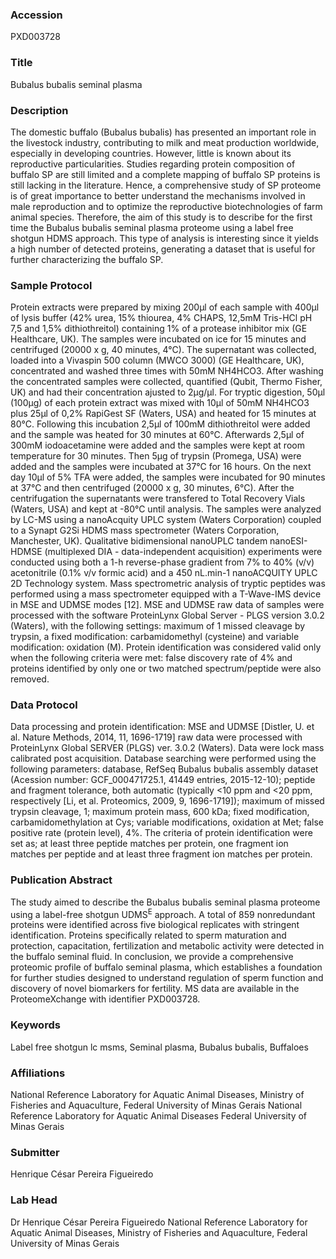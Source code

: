 ### Accession
PXD003728

### Title
Bubalus bubalis seminal plasma

### Description
The domestic buffalo (Bubalus bubalis) has presented an important role in the livestock industry, contributing to milk and meat production worldwide, especially in developing countries. However, little is known about its reproductive particularities. Studies regarding protein composition of buffalo SP are still limited and a complete mapping of buffalo SP proteins is still lacking in the literature. Hence, a comprehensive study of SP proteome is of great importance to better understand the mechanisms involved in male reproduction and to optimize the reproductive biotechnologies of farm animal species. Therefore, the aim of this study is to describe for the first time the Bubalus bubalis seminal plasma proteome using a label free shotgun HDMS approach. This type of analysis is interesting since it yields a high number of detected proteins, generating a dataset that is useful for further characterizing the buffalo SP.

### Sample Protocol
Protein extracts were prepared by mixing 200µl of each sample with 400µl of lysis buffer (42% urea, 15% thiourea, 4% CHAPS, 12,5mM Tris-HCl pH 7,5 and 1,5% dithiothreitol) containing 1% of a protease inhibitor mix (GE Healthcare, UK). The samples were incubated on ice for 15 minutes and centrifuged (20000 x g, 40 minutes, 4°C). The supernatant was collected, loaded into a Vivaspin 500 column (MWCO 3000) (GE Healthcare, UK), concentrated and washed three times with 50mM NH4HCO3. After washing the concentrated samples were collected, quantified (Qubit, Thermo Fisher, UK) and had their concentration ajusted to 2µg/µl. For tryptic digestion, 50µl (100µg) of each protein extract was mixed with 10µl of 50mM NH4HCO3 plus 25µl of 0,2% RapiGest SF (Waters, USA) and heated for 15 minutes at 80°C. Following this incubation 2,5µl of 100mM dithiothreitol were added and the sample was heated for 30 minutes at 60°C. Afterwards 2,5µl of 300mM iodoacetamine were added and the samples were kept at room temperature for 30 minutes. Then 5µg of trypsin (Promega, USA) were added and the samples were incubated at 37°C for 16 hours. On the next day 10µl of 5% TFA were added, the samples were incubated for 90 minutes at 37°C and then centrifuged (20000 x g, 30 minutes, 6°C). After the centrifugation the supernatants were transfered to Total Recovery Vials (Waters, USA) and kept at -80°C until analysis. The samples were analyzed by LC-MS using a nanoAcquity UPLC system (Waters Corporation) coupled to a Synapt G2Si HDMS mass spectrometer (Waters Corporation, Manchester, UK). Qualitative bidimensional nanoUPLC tandem nanoESI-HDMSE (multiplexed DIA - data-independent acquisition) experiments were conducted using both a 1-h reverse-phase gradient from 7% to 40% (v/v) acetonitrile (0.1% v/v formic acid) and a 450 nL.min-1 nanoACQUITY UPLC 2D Technology system. Mass spectrometric analysis of tryptic peptides was performed using a mass spectrometer equipped with a T-Wave-IMS device in MSE and UDMSE modes [12]. MSE and UDMSE raw data of samples were processed with the software ProteinLynx Global Server - PLGS version 3.0.2 (Waters), with the following settings: maximum of 1 missed cleavage by trypsin, a fixed modification: carbamidomethyl (cysteine) and variable modification: oxidation (M). Protein identification was considered valid only when the following criteria were met: false discovery rate of 4% and proteins identified by only one or two matched spectrum/peptide were also removed.

### Data Protocol
Data processing and protein identification: MSE and UDMSE [Distler, U. et al. Nature Methods, 2014, 11, 1696-1719] raw data were processed with ProteinLynx Global SERVER (PLGS) ver. 3.0.2 (Waters). Data were lock mass calibrated post acquisition. Database searching were performed using the following parameters: database, RefSeq Bubalus bubalis assembly dataset (Acession number: GCF_000471725.1, 41449 entries, 2015-12-10); peptide and fragment tolerance, both automatic (typically <10 ppm and <20 ppm, respectively [Li, et al. Proteomics, 2009, 9, 1696-1719]); maximum of missed trypsin cleavage, 1; maximum protein mass, 600 kDa; fixed modification, carbamidomethylation at Cys; variable modifications, oxidation at Met; false positive rate (protein level), 4%. The criteria of protein identification were set as; at least three peptide matches per protein, one fragment ion matches per peptide and at least three fragment ion matches per protein.

### Publication Abstract
The study aimed to describe the Bubalus bubalis seminal plasma proteome using a label-free shotgun UDMS<sup>E</sup> approach. A total of 859 nonredundant proteins were identified across five biological replicates with stringent identification. Proteins specifically related to sperm maturation and protection, capacitation, fertilization and metabolic activity were detected in the buffalo seminal fluid. In conclusion, we provide a comprehensive proteomic profile of buffalo seminal plasma, which establishes a foundation for further studies designed to understand regulation of sperm function and discovery of novel biomarkers for fertility. MS data are available in the ProteomeXchange with identifier PXD003728.

### Keywords
Label free shotgun lc msms, Seminal plasma, Bubalus bubalis, Buffaloes

### Affiliations
National Reference Laboratory for Aquatic Animal Diseases, Ministry of Fisheries and Aquaculture, Federal University of Minas Gerais
National Reference Laboratory for Aquatic Animal Diseases
Federal University of Minas Gerais

### Submitter
Henrique César Pereira Figueiredo

### Lab Head
Dr Henrique César Pereira Figueiredo
National Reference Laboratory for Aquatic Animal Diseases, Ministry of Fisheries and Aquaculture, Federal University of Minas Gerais



